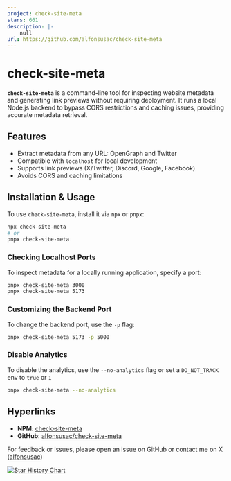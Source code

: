 ```yaml
---
project: check-site-meta
stars: 661
description: |-
    null
url: https://github.com/alfonsusac/check-site-meta
---
```


# check-site-meta

**`check-site-meta`** is a command-line tool for inspecting website metadata and generating link previews without requiring deployment. It runs a local Node.js backend to bypass CORS restrictions and caching issues, providing accurate metadata retrieval.

## Features

- Extract metadata from any URL: OpenGraph and Twitter
- Compatible with `localhost` for local development
- Supports link previews (X/Twitter, Discord, Google, Facebook)
- Avoids CORS and caching limitations

## Installation & Usage

To use `check-site-meta`, install it via `npx` or `pnpx`:

```sh
npx check-site-meta
# or
pnpx check-site-meta
```

### Checking Localhost Ports

To inspect metadata for a locally running application, specify a port:

```sh
pnpx check-site-meta 3000
pnpx check-site-meta 5173
```

### Customizing the Backend Port

To change the backend port, use the `-p` flag:

```sh
pnpx check-site-meta 5173 -p 5000
```

### Disable Analytics

To disable the analytics, use the `--no-analytics` flag or set a `DO_NOT_TRACK` env to `true` or `1`

```sh
pnpx check-site-meta --no-analytics
```

## Hyperlinks

- **NPM**: [check-site-meta](https://www.npmjs.com/package/check-site-meta)
- **GitHub**: [alfonsusac/check-site-meta](https://github.com/alfonsusac/check-site-meta)

For feedback or issues, please open an issue on GitHub or contact me on X ([alfonsusac](https://x.com/alfonsusac))

<a href="https://www.star-history.com/#alfonsusac/check-site-meta&Date">
 <picture>
   <source media="(prefers-color-scheme: dark)" srcset="https://api.star-history.com/svg?repos=alfonsusac/check-site-meta&type=Date&theme=dark" />
   <source media="(prefers-color-scheme: light)" srcset="https://api.star-history.com/svg?repos=alfonsusac/check-site-meta&type=Date" />
   <img alt="Star History Chart" src="https://api.star-history.com/svg?repos=alfonsusac/check-site-meta&type=Date" />
 </picture>
</a>
